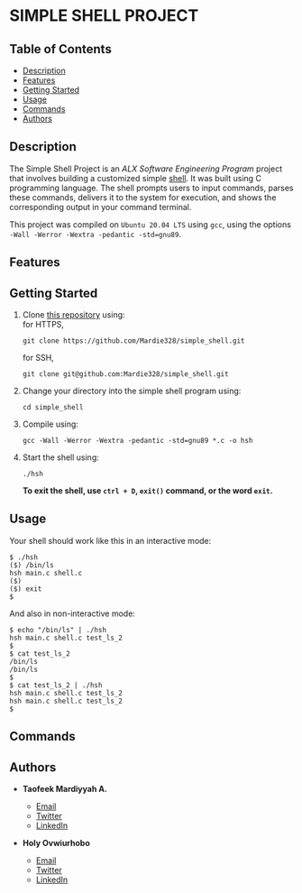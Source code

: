 

# SIMPLE SHELL PROJECT

## Table of Contents
* [Description](#description)
* [Features](#features)
* [Getting Started](#getting-started)
* [Usage](#usage)
* [Commands](#commands)
* [Authors](#authors)

## Description
The Simple Shell Project is an _ALX Software Engineering Program_ project that involves building a customized simple [shell](https://en.wikipedia.org/wiki/Shell_(computing)). It was built using C programming language. The shell prompts users to input commands, parses these commands, delivers it to the system for execution, and shows the corresponding output in your command terminal.  

This project was compiled on `Ubuntu 20.04 LTS` using `gcc`, using the options `-Wall -Werror -Wextra -pedantic -std=gnu89`.

## Features

## Getting Started

1. Clone [this repository](https://github.com/Mardie328/simple_shell) using:  
    for HTTPS,  
    ```
    git clone https://github.com/Mardie328/simple_shell.git
    ```  
    for SSH,  
    ```
    git clone git@github.com:Mardie328/simple_shell.git
    ```
2. Change your directory into the simple shell program using:  
    ```
    cd simple_shell
    ```
  
3. Compile using:  
    ```
    gcc -Wall -Werror -Wextra -pedantic -std=gnu89 *.c -o hsh
    ```  
  
4. Start the shell using:  
    ```
    ./hsh
    ```

    
   **To exit the shell, use `ctrl + D`, `exit()` command, or the word `exit`.**

  

## Usage
Your shell should work like this in an interactive mode:
```
$ ./hsh
($) /bin/ls
hsh main.c shell.c
($)
($) exit
$
```

And also in non-interactive mode:
```
$ echo "/bin/ls" | ./hsh
hsh main.c shell.c test_ls_2
$
$ cat test_ls_2
/bin/ls
/bin/ls
$
$ cat test_ls_2 | ./hsh
hsh main.c shell.c test_ls_2
hsh main.c shell.c test_ls_2
$
```

## Commands

## Authors
* **Taofeek Mardiyyah A.**
   * [Email](taofeekmardiyyah@gmail.com)
   * [Twitter](https://twitter.com/TechieHijabie)
   * [LinkedIn](https://linkedin.com/in/mardiyyah-taofeek)
   
* **Holy Ovwiurhobo**
   * [Email]()
   * [Twitter]()
   * [LinkedIn]()


